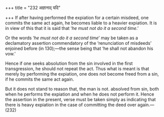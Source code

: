 +++
title = "232 अज्ञानाद् यदि"

+++
If after having performed the expiation for a certain misdeed, one
commits the same act again, he becomes liable to a heavier expiation. It
is in view of this that it is said that ‘*he must not do it a second
time*.’

Or the words ‘*he must not do it a second time*’ may be taken as a
declamatory assertion commendatory of the ‘renunciation of misdeeds’
enjoined before (in 130);—the sense being that ‘he shall not abandon his
vow.’

Hence if one seeks absolution from the sin involved in the first
transgression, he should not repeat the act. Thus what is meant is that
merely by performing the expiation, one does not become freed from a
sin, if he commits the same act again.

But it does not stand to reason that, the man is not. absolved from sin,
both when he performs the expiation and when he does not perform it.
Hence the assertion in the present, verse must be taken simply as
indicating that there is heavy expiation in the case of committing the
deed over again.—(232)


